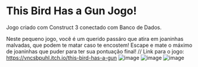 # This Bird Has a Gun Jogo!
Jogo criado com Construct 3 conectado com Banco de Dados.

Neste pequeno jogo, você é um querido passáro que atira em joaninhas malvadas, que podem te matar caso te encostem! Escape e mate o máximo de joaninhas que puder para ter sua pontuação final!
//
Link para o jogo: https://vncsbpuhl.itch.io/this-bird-has-a-gun
![image](https://github.com/VNCSbpuhl/This-Bird-Has-a-Gun-Jogo/assets/141787258/8aefd0c7-3466-4b56-91fd-0fde90145d1c)
![image](https://github.com/VNCSbpuhl/This-Bird-Has-a-Gun-Jogo/assets/141787258/21152ed7-9eba-46fc-af5f-bed8e6a00d2b)
![image](https://github.com/VNCSbpuhl/This-Bird-Has-a-Gun-Jogo/assets/141787258/f835c346-9aa5-4290-affe-c6245836dc29)


